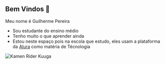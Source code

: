 ## Bem Vindos 🕺


Meu nome é Guilherme Pereira

- Sou estudante do ensino médio
- Tenho muito o que aprender ainda
- Estou neste espaço pois na escola que estudo, eles usam a plataforma da [Alura](https://www.alura.com.br) como matéria de Técnologia

![Kamen Rider Kuuga](https://media1.tenor.com/m/gFbTGGMQRBwAAAAd/kuuga-thumbs-up-kuuga.gif)
